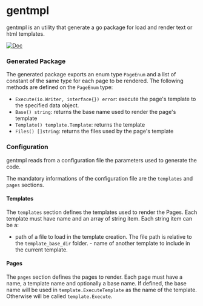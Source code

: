 # gentmpl

gentmpl is an utility that generate a go package for load and render text or
html templates.

[![Doc](https://godoc.org/github.com/mmbros/gentmpl)](https://godoc.org/github.com/mmbros/gentmpl)

### Generated Package

The generated package exports an enum type `PageEnum` and a list of constant of
the same type for each page to be rendered.
The following methods are defined on the `PageEnum` type:

- `Execute(io.Writer, interface{}) error`: execute the page's template to the
   specified data object.
- `Base() string`: returns the base name used to render the page's template
- `Template() template.Template`: returns the template
- `Files() []string`: returns the files used by the page's template

### Configuration

gentmpl reads from a configuration file the parameters used to generate the
code.

The mandatory informations of the configuration file are the `templates` and
`pages` sections.

#### Templates

The `templates` section defines the templates used to render the Pages.
Each template must have name and an array of string item.
Each string item can be a:

  - path of a file to load in the template creation. The file path is
      relative to the `template_base_dir` folder.
	    - name of another template to include in the current template.

#### Pages

The `pages` section defines the pages to render.
Each page must have a name, a template name and optionally a base name.
If defined, the base name will be used in `template.ExecuteTemplate` as the
name of the template. Otherwise will be called `template.Execute`.


